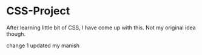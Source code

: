 # CSS-Project
After learning little bit of CSS, I have come up with this. Not my original idea though.

change 1
updated my manish
